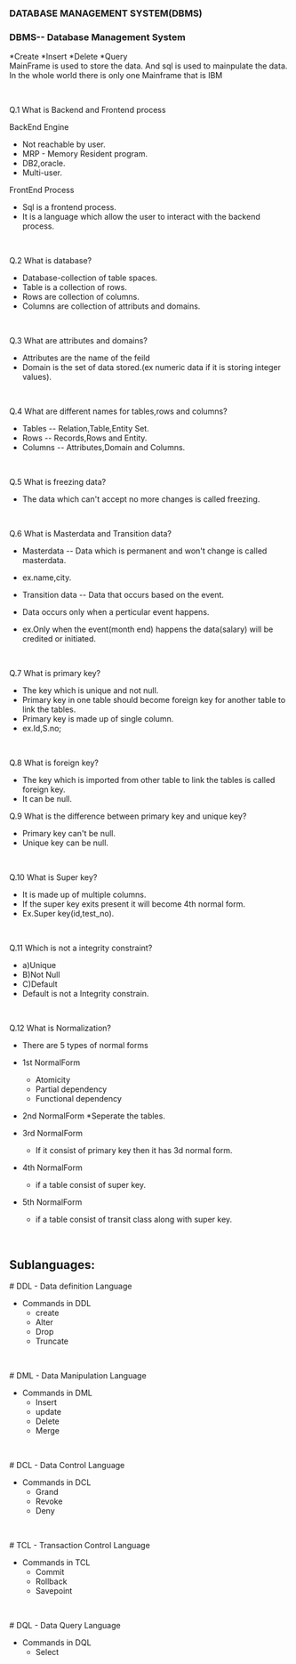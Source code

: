 ### DATABASE MANAGEMENT SYSTEM(DBMS)
<p>

### DBMS-- Database Management System

*Create
*Insert
*Delete
*Query  
MainFrame is used to store the data.
And sql is used to mainpulate the data.
In the whole world there is only one Mainframe that is IBM </p>
<br>
<p>
Q.1 What is Backend and Frontend process

BackEnd Engine

* Not reachable by user.
* MRP - Memory Resident program.
* DB2,oracle.
* Multi-user.

FrontEnd Process

* Sql is a frontend process.
* It is a language which allow the user to interact with the backend process.
</p><br>
<p>
Q.2 What is database?

* Database-collection of table spaces.
* Table is a collection of rows.
* Rows are collection of columns.
* Columns are collection of attributs and domains.</p><br>
<p>
Q.3 What are attributes and domains?

* Attributes are the name of the feild
* Domain is the set of data stored.(ex numeric data if it is storing integer values).</p><br>
<p>
Q.4 What are different names for tables,rows and columns?

* Tables -- Relation,Table,Entity Set.
* Rows -- Records,Rows and Entity.
* Columns -- Attributes,Domain and Columns.
</p><br>
<p>
Q.5 What is freezing data?

* The data which can't accept no more changes is called freezing.</p><br>
<p>
Q.6 What is Masterdata and Transition data?

* Masterdata -- Data which is permanent and won't change is called masterdata.
* ex.name,city.

* Transition data -- Data that occurs based on the event.
* Data occurs only when a perticular event happens.
* ex.Only when the event(month end) happens the data(salary)
will be credited or initiated. 
</p><br>
<p>
Q.7 What is primary key?

* The key which is unique and not null.
* Primary key in one table should become foreign key for another table to link the tables.
* Primary key is made up of single column.
* ex.Id,S.no;
</p><br>
<p>
Q.8 What is foreign key?

* The key which is imported from other table to link the tables is called foreign key.
* It can be null.
</p>
<p>
Q.9 What is the difference between primary key and unique key?

* Primary key can't be null.
* Unique key can be null.
</p><br>
<p>
Q.10 What is Super key?

* It is made up of multiple columns.
* If the super key exits present it will become 4th normal form.
* Ex.Super key(id,test_no).
</p><br>
<p>
Q.11 Which is not a integrity constraint?

* a)Unique 
* B)Not Null
* C)Default
* Default is not a Integrity constrain.</p><br>
<p>
Q.12 What is Normalization?

* There are 5 types of normal forms

* 1st NormalForm
	* Atomicity
	* Partial dependency
	* Functional dependency
* 2nd NormalForm
	*Seperate the tables.
* 3rd NormalForm
	* If it consist of primary key then it has 3d normal form.
* 4th NormalForm
	* if a table consist of super key.
* 5th NormalForm
	* if a table consist of transit class along with super key.</p><br> 
## Sublanguages:
<p>
# DDL - Data definition Language

* Commands in DDL
	* create 
	* Alter
	* Drop
	* Truncate
</p><br>
<p>
# DML - Data Manipulation Language

* Commands in DML
	* Insert
	* update
	* Delete
	* Merge</p></br>
<p>
# DCL - Data Control Language

* Commands in DCL
	* Grand
	* Revoke
	* Deny</p><br>
<p>	
# TCL - Transaction Control Language

* Commands in TCL
	* Commit
	* Rollback
	* Savepoint</p><br>
<p>
# DQL - Data Query Language

* Commands in DQL
	* Select</p>
